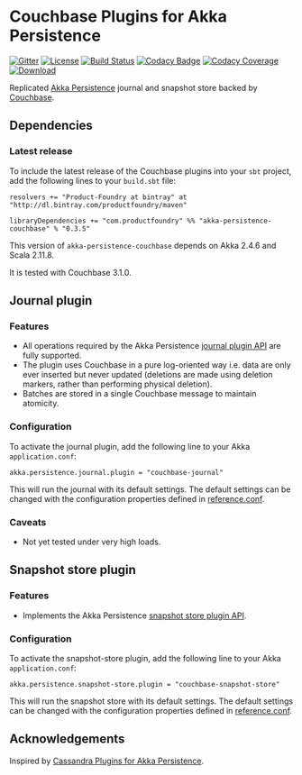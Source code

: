 Couchbase Plugins for Akka Persistence
======================================

[![Gitter](https://badges.gitter.im/Product-Foundry/akka-persistence-couchbase.svg)](https://gitter.im/Product-Foundry/akka-persistence-couchbase?utm_source=badge&utm_medium=badge&utm_campaign=pr-badge)
[![License](https://img.shields.io/:license-Apache%202-red.svg)](http://www.apache.org/licenses/LICENSE-2.0.txt)
[![Build Status](https://travis-ci.org/Product-Foundry/akka-persistence-couchbase.svg?branch=master)](https://travis-ci.org/Product-Foundry/akka-persistence-couchbase)
[![Codacy Badge](https://api.codacy.com/project/badge/grade/08a13960705442a4ae6b45471d38ee40)](https://www.codacy.com/app/Product-Foundry/akka-persistence-couchbase)
[![Codacy Coverage](https://api.codacy.com/project/badge/coverage/08a13960705442a4ae6b45471d38ee40)](https://www.codacy.com/app/Product-Foundry/akka-persistence-couchbase)
[![Download](https://api.bintray.com/packages/productfoundry/maven/akka-persistence-couchbase/images/download.svg) ](https://bintray.com/productfoundry/maven/akka-persistence-couchbase/_latestVersion)

Replicated [Akka Persistence](http://doc.akka.io/docs/akka/2.4.6/scala/persistence.html) journal and snapshot store backed by [Couchbase](http://www.couchbase.com/).

Dependencies
------------

### Latest release

To include the latest release of the Couchbase plugins into your `sbt` project, add the following lines to your `build.sbt` file:

    resolvers += "Product-Foundry at bintray" at "http://dl.bintray.com/productfoundry/maven"

    libraryDependencies += "com.productfoundry" %% "akka-persistence-couchbase" % "0.3.5"

This version of `akka-persistence-couchbase` depends on Akka 2.4.6 and Scala 2.11.8.

It is tested with Couchbase 3.1.0.

Journal plugin
--------------

### Features

- All operations required by the Akka Persistence [journal plugin API](http://doc.akka.io/docs/akka/2.4.6/scala/persistence.html#journal-plugin-api) are fully supported.
- The plugin uses Couchbase in a pure log-oriented way i.e. data are only ever inserted but never updated (deletions are made using deletion markers, rather than performing physical deletion).
- Batches are stored in a single Couchbase message to maintain atomicity.

### Configuration

To activate the journal plugin, add the following line to your Akka `application.conf`:

    akka.persistence.journal.plugin = "couchbase-journal"

This will run the journal with its default settings. The default settings can be changed with the configuration properties defined in [reference.conf](https://github.com/Product-Foundry/akka-persistence-couchbase/blob/master/src/main/resources/reference.conf).

### Caveats

- Not yet tested under very high loads.

Snapshot store plugin
---------------------

### Features

- Implements the Akka Persistence [snapshot store plugin API](http://doc.akka.io/docs/akka/2.4.6/scala/persistence.html#snapshot-store-plugin-api).

### Configuration

To activate the snapshot-store plugin, add the following line to your Akka `application.conf`:

    akka.persistence.snapshot-store.plugin = "couchbase-snapshot-store"

This will run the snapshot store with its default settings. The default settings can be changed with the configuration properties defined in [reference.conf](https://github.com/Product-Foundry/akka-persistence-couchbase/blob/master/src/main/resources/reference.conf).


Acknowledgements
----------------

Inspired by [Cassandra Plugins for Akka Persistence](https://github.com/akka/akka-persistence-cassandra).
